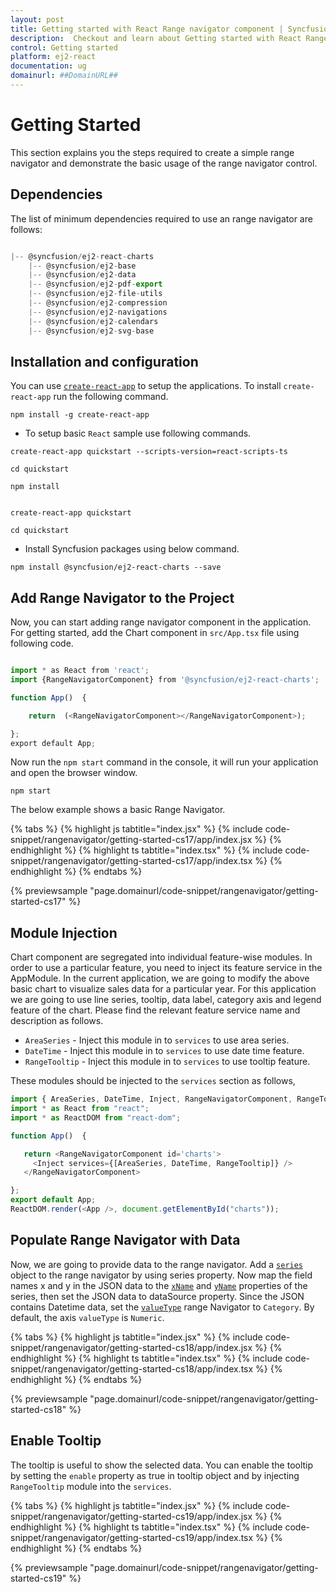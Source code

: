 ```yaml
---
layout: post
title: Getting started with React Range navigator component | Syncfusion
description:  Checkout and learn about Getting started with React Range navigator component of Syncfusion Essential JS 2 and more details.
control: Getting started 
platform: ej2-react
documentation: ug
domainurl: ##DomainURL##
---
```


# Getting Started

This section explains you the steps required to create a simple range navigator and demonstrate the basic usage of the range navigator control.

## Dependencies

The list of minimum dependencies required to use an range navigator are follows:

```javascript

|-- @syncfusion/ej2-react-charts
    |-- @syncfusion/ej2-base
    |-- @syncfusion/ej2-data
    |-- @syncfusion/ej2-pdf-export
    |-- @syncfusion/ej2-file-utils
    |-- @syncfusion/ej2-compression
    |-- @syncfusion/ej2-navigations
    |-- @syncfusion/ej2-calendars
    |-- @syncfusion/ej2-svg-base

```

## Installation and configuration

You can use [`create-react-app`](https://github.com/facebookincubator/create-react-app) to setup the applications.
To install `create-react-app` run the following command.

```
npm install -g create-react-app
```

* To setup basic `React` sample use following commands.

<div class='tsx'>

```
create-react-app quickstart --scripts-version=react-scripts-ts

cd quickstart

npm install

```

</div>

<div class='jsx'>

```

create-react-app quickstart

cd quickstart

```

</div>

* Install Syncfusion packages using below command.

```
npm install @syncfusion/ej2-react-charts --save
```

## Add Range Navigator to the Project

Now, you can start adding range navigator component in the application.
For getting started, add the Chart component in `src/App.tsx` file using following code.

```ts

import * as React from 'react';
import {RangeNavigatorComponent} from '@syncfusion/ej2-react-charts';

function App()  {

    return  (<RangeNavigatorComponent></RangeNavigatorComponent>);

};
export default App;

```

Now run the `npm start` command in the console, it will run your application and open the browser window.

```
npm start
```

The below example shows a basic Range Navigator.

{% tabs %}
{% highlight js tabtitle="index.jsx" %}
{% include code-snippet/rangenavigator/getting-started-cs17/app/index.jsx %}
{% endhighlight %}
{% highlight ts tabtitle="index.tsx" %}
{% include code-snippet/rangenavigator/getting-started-cs17/app/index.tsx %}
{% endhighlight %}
{% endtabs %}

 {% previewsample "page.domainurl/code-snippet/rangenavigator/getting-started-cs17" %}

## Module Injection

Chart component are segregated into individual feature-wise modules. In order to use a particular feature, you need to inject its feature service in the AppModule. In the current application, we are going to modify the above basic chart to visualize sales data for a particular year. For this application we are going to use line series, tooltip, data label, category axis and legend feature of the chart. Please find the relevant feature service name and description as follows.

* `AreaSeries` - Inject this module in to `services` to use area series.
* `DateTime` - Inject this module in to `services` to use date time feature.
* `RangeTooltip` - Inject this module in to `services` to use tooltip feature.

These modules should be injected to the `services` section as follows,

 ```javascript
import { AreaSeries, DateTime, Inject, RangeNavigatorComponent, RangeTooltip} from '@syncfusion/ej2-react-charts';
import * as React from "react";
import * as ReactDOM from "react-dom";

function App()  {

    return <RangeNavigatorComponent id='charts'>
      <Inject services={[AreaSeries, DateTime, RangeTooltip]} />
    </RangeNavigatorComponent>

};
export default App;
ReactDOM.render(<App />, document.getElementById("charts"));

 ```

## Populate Range Navigator with Data

Now, we are going to provide data to the range navigator. Add a [`series`](https://ej2.syncfusion.com/react/documentation/api/range-navigator/rangeNavigatorSeriesModel/) object to the range navigator by using series property. Now map the field names x and y in the JSON data to the [`xName`](https://ej2.syncfusion.com/react/documentation/api/range-navigator/rangeNavigatorSeriesModel/#xname) and [`yName`](https://ej2.syncfusion.com/react/documentation/api/range-navigator/rangeNavigatorSeriesModel/#yname) properties of the series, then set the JSON data to dataSource property.
Since the JSON contains Datetime data, set the [`valueType`](https://ej2.syncfusion.com/react/documentation/api/range-navigator/rangeNavigatorModel/#valuetype) range Navigator to `Category`. By default, the axis `valueType` is `Numeric`.

{% tabs %}
{% highlight js tabtitle="index.jsx" %}
{% include code-snippet/rangenavigator/getting-started-cs18/app/index.jsx %}
{% endhighlight %}
{% highlight ts tabtitle="index.tsx" %}
{% include code-snippet/rangenavigator/getting-started-cs18/app/index.tsx %}
{% endhighlight %}
{% endtabs %}

 {% previewsample "page.domainurl/code-snippet/rangenavigator/getting-started-cs18" %}

## Enable Tooltip

The tooltip is useful to show the selected data. You can enable the tooltip by setting the `enable` property as true in tooltip object and by injecting `RangeTooltip` module into the `services`.

{% tabs %}
{% highlight js tabtitle="index.jsx" %}
{% include code-snippet/rangenavigator/getting-started-cs19/app/index.jsx %}
{% endhighlight %}
{% highlight ts tabtitle="index.tsx" %}
{% include code-snippet/rangenavigator/getting-started-cs19/app/index.tsx %}
{% endhighlight %}
{% endtabs %}

 {% previewsample "page.domainurl/code-snippet/rangenavigator/getting-started-cs19" %}
